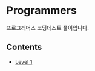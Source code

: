 # Programmers
프로그래머스 코딩테스트 풀이입니다.
## Contents
* [Level 1](https://github.com/YuJin220102/Programmers-Algorithm/tree/main/Programmers/%5BLevel%201%5D)
